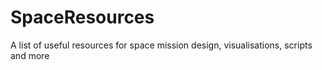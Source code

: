# SpaceResources
A list of useful resources for space mission design, visualisations, scripts and more
